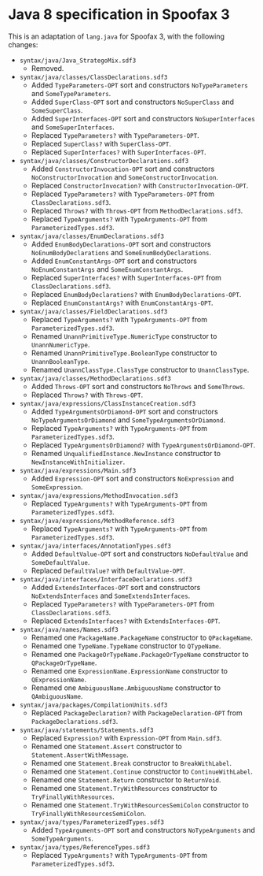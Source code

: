 # Java 8 specification in Spoofax 3
This is an adaptation of `lang.java` for Spoofax 3, with the following changes:

- `syntax/java/Java_StrategoMix.sdf3`
    - Removed.
- `syntax/java/classes/ClassDeclarations.sdf3`
    - Added `TypeParameters-OPT` sort and constructors `NoTypeParameters` and `SomeTypeParameters`.
    - Added `SuperClass-OPT` sort and constructors `NoSuperClass` and `SomeSuperClass`.
    - Added `SuperInterfaces-OPT` sort and constructors `NoSuperInterfaces` and `SomeSuperInterfaces`.
    - Replaced `TypeParameters?` with `TypeParameters-OPT`.
    - Replaced `SuperClass?` with `SuperClass-OPT`.
    - Replaced `SuperInterfaces?` with `SuperInterfaces-OPT`.
- `syntax/java/classes/ConstructorDeclarations.sdf3`
    - Added `ConstructorInvocation-OPT` sort and constructors `NoConstructorInvocation` and `SomeConstructorInvocation`.
    - Replaced `ConstructorInvocation?` with `ConstructorInvocation-OPT`.
    - Replaced `TypeParameters?` with `TypeParameters-OPT` from `ClassDeclarations.sdf3`.
    - Replaced `Throws?` with `Throws-OPT` from `MethodDeclarations.sdf3`.
    - Replaced `TypeArguments?` with `TypeArguments-OPT` from `ParameterizedTypes.sdf3`.
- `syntax/java/classes/EnumDeclarations.sdf3`
    - Added `EnumBodyDeclarations-OPT` sort and constructors `NoEnumBodyDeclarations` and `SomeEnumBodyDeclarations`.
    - Added `EnumConstantArgs-OPT` sort and constructors `NoEnumConstantArgs` and `SomeEnumConstantArgs`.
    - Replaced `SuperInterfaces?` with `SuperInterfaces-OPT` from `ClassDeclarations.sdf3`.
    - Replaced `EnumBodyDeclarations?` with `EnumBodyDeclarations-OPT`.
    - Replaced `EnumConstantArgs?` with `EnumConstantArgs-OPT`.
- `syntax/java/classes/FieldDeclarations.sdf3`
    - Replaced `TypeArguments?` with `TypeArguments-OPT` from `ParameterizedTypes.sdf3`.
    - Renamed `UnannPrimitiveType.NumericType` constructor to `UnannNumericType`.
    - Renamed `UnannPrimitiveType.BooleanType` constructor to `UnannBooleanType`.
    - Renamed `UnannClassType.ClassType` constructor to `UnannClassType`.
- `syntax/java/classes/MethodDeclarations.sdf3`
    - Added `Throws-OPT` sort and constructors `NoThrows` and `SomeThrows`.
    - Replaced `Throws?` with `Throws-OPT`.
- `syntax/java/expressions/ClassInstanceCreation.sdf3`
    - Added `TypeArgumentsOrDiamond-OPT` sort and constructors `NoTypeArgumentsOrDiamond` and `SomeTypeArgumentsOrDiamond`.
    - Replaced `TypeArguments?` with `TypeArguments-OPT` from `ParameterizedTypes.sdf3`.
    - Replaced `TypeArgumentsOrDiamond?` with `TypeArgumentsOrDiamond-OPT`.
    - Renamed `UnqualifiedInstance.NewInstance` constructor to `NewInstanceWithInitializer`.
- `syntax/java/expressions/Main.sdf3`
    - Added `Expression-OPT` sort and constructors `NoExpression` and `SomeExpression`.
- `syntax/java/expressions/MethodInvocation.sdf3`
    - Replaced `TypeArguments?` with `TypeArguments-OPT` from `ParameterizedTypes.sdf3`.
- `syntax/java/expressions/MethodReference.sdf3`
    - Replaced `TypeArguments?` with `TypeArguments-OPT` from `ParameterizedTypes.sdf3`.
- `syntax/java/interfaces/AnnotationTypes.sdf3`
    - Added `DefaultValue-OPT` sort and constructors `NoDefaultValue` and `SomeDefaultValue`.
    - Replaced `DefaultValue?` with `DefaultValue-OPT`.
- `syntax/java/interfaces/InterfaceDeclarations.sdf3`
    - Added `ExtendsInterfaces-OPT` sort and constructors `NoExtendsInterfaces` and `SomeExtendsInterfaces`.
    - Replaced `TypeParameters?` with `TypeParameters-OPT` from `ClassDeclarations.sdf3`.
    - Replaced `ExtendsInterfaces?` with `ExtendsInterfaces-OPT`.
- `syntax/java/names/Names.sdf3`
    - Renamed one `PackageName.PackageName` constructor to `QPackageName`.
    - Renamed one `TypeName.TypeName` constructor to `QTypeName`.
    - Renamed one `PackageOrTypeName.PackageOrTypeName` constructor to `QPackageOrTypeName`.
    - Renamed one `ExpressionName.ExpressionName` constructor to `QExpressionName`.
    - Renamed one `AmbiguousName.AmbiguousName` constructor to `QAmbiguousName`.
- `syntax/java/packages/CompilationUnits.sdf3`
    - Replaced `PackageDeclaration?` with `PackageDeclaration-OPT` from `PackageDeclarations.sdf3`.
- `syntax/java/statements/Statements.sdf3`
    - Replaced `Expression?` with `Expression-OPT` from `Main.sdf3`.
    - Renamed one `Statement.Assert` constructor to `Statement.AssertWithMessage`.
    - Renamed one `Statement.Break` constructor to `BreakWithLabel`.
    - Renamed one `Statement.Continue` constructor to `ContinueWithLabel`.
    - Renamed one `Statement.Return` constructor to `ReturnVoid`.
    - Renamed one `Statement.TryWithResources` constructor to `TryFinallyWithResources`.
    - Renamed one `Statement.TryWithResourcesSemiColon` constructor to `TryFinallyWithResourcesSemiColon`.
- `syntax/java/types/ParameterizedTypes.sdf3`
    - Added `TypeArguments-OPT` sort and constructors `NoTypeArguments` and `SomeTypeArguments`.
- `syntax/java/types/ReferenceTypes.sdf3`
    - Replaced `TypeArguments?` with `TypeArguments-OPT` from `ParameterizedTypes.sdf3`.
